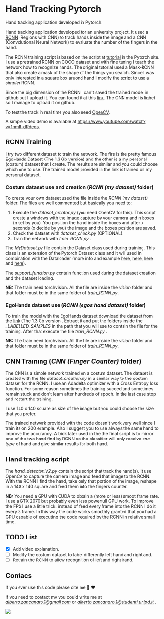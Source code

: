 # Hand Tracking Pytorch
 Hand tracking application developed in Pytorch.

Hand tracking application developed for an university project. It used a [RCNN](https://arxiv.org/abs/1311.2524) (Regions with CNN) to track hands inside the image and a CNN (Convolutional Neural Network) to evaluate the number of the fingers in the hand.

The RCNN training script is based on the script at [tutorial](https://pytorch.org/tutorials/intermediate/torchvision_tutorial.html) in the Pytorch site. I use a pretrained RCNN on COCO dataset and with fine tuning I teach the network how to recognize hands. The original tutorial used a Mask-RCNN that also create a mask of the shape of the things you search. Since I was only interested in a square box aruond hand I modify the script to use a *simpler* RCNN.

Since the big dimension of the RCNN I can't saved the trained model in github but I upload it. You can found it at this [link](https://drive.google.com/file/d/1bmWjiUp1Lq9ggnsOGAugxVz4GROcR2VO/view?usp=sharing). The CNN model is lighet so I manage to upload it on github.

To test the track in real time you also need [OpenCV](https://opencv.org/).

A simple video demo is available at https://www.youtube.com/watch?v=1nmR-dRdeos.

## RCNN Training
I try two different dataset to train the network. The firs is the pretty famous [EgoHands Dataset](http://vision.soic.indiana.edu/projects/egohands/) (The 1.3 Gb version) and the other is a my personal (costum) dataset that I create. The results are similar and you could choose which one to use. The trained model provided in the link is trained on my personal dataset. 

### Costum dataset use and creation (*RCNN (my dataset)* folder)
To create your own dataset used the file inside the *RCNN (my dataset)* folder. The files are well commented but basically you need to:
1. Execute the *dataset_creator.py* (you need OpenCV for this). This script create a windows with the image capture by your camera and n boxes (n set by you). You position the hand inside the boxes and after x seconds (x decide by you) the image and the boxes position are saved.
2. Check the dataset with *dataset_check.py* (OPTIONAL).
3. Train the network with *train_RCNN.py* .

The *MyDataset.py* file contain the Dataset class used during training. This class is an extension of the Pytorch Dataset class and it will used in combination with the Dataloader (more info and example [here](https://pytorch.org/tutorials/beginner/data_loading_tutorial.html), [here](https://pytorch.org/docs/stable/data.html), [here](https://pytorch.org/docs/stable/torchvision/datasets.html) and [here](https://stanford.edu/~shervine/blog/pytorch-how-to-generate-data-parallel)).

The *support_function.py* contain function used during the dataset creation and the dataset loading.

**NB:** The train need torchvision. All the file are inside the *vision* folder and that folder must be in the same folder of *train_RCNN.py*.

### EgoHands dataset use (*RCNN (egos hand dataset)* folder)
To train the model with the EgoHands dataset download the dataset from the [link](http://vision.soic.indiana.edu/projects/egohands/) (The 1.3 Gb version). Extract it and put the folders inside the *_LABELLED_SAMPLES* in tha path that you will use to contain the file for the training. After that execute the file *train_RCNN.py* .

**NB:** The train need torchvision. All the file are inside the *vision* folder and that folder must be in the same folder of *train_RCNN.py*.

## CNN Training (*CNN (Finger Counter)* folder)
The CNN is a simple network trained on a costum dataset. The dataset is created with the file *dataset_creation.py* in a similar way to the costum dataset for the RCNN. I use an Adadelta optimizer with a Cross Entropy loss function. For some reason sometimes the training succed and sometimes remain stuck and don't learn after hundreds of epoch. In the last case stop and restart the training. 

I use 140 x 140 square as size of the image but you could choose the size that you prefer.

The trained network provided with the code doesn't work very well since I train its on 200 example. Also I suggest you to use always the same hand to improve the accurancy. A trick later used in the the final script is to mirror one of the two hand find by RCNN so the classifier will only receive *one type* of hand and give similar results for both hand.


## Hand tracking script
The *hand_detector_V2.py* contain the script that track the hand(s). It use OpenCV to capture the camera image and feed that image to the RCNN. With the RCNN I find the hand, take only that portion of the image, reshape in a 140 x 140 square and feed them into the fingers counter.

**NB:** You need a GPU with CUDA to obtain a (more or less) smoot frame rate. I use a GTX 2070 but probably even less powerfull GPU work. To improve the FPS I use a little trick: instead of feed every frame into the RCNN I do it every 3 frame. In this way the code works smoothly granted that you had a GPU capable of executing the code required by the RCNN in relative small time.

## TODO List
- [x] Add video explanation.
- [ ] Modify the costum dataset to label differently left hand and right and.
- [ ] Retrain the RCNN to allow recognition of left and right hand.

## Contacs 
If you ever use this code please cite me  :pray:  :heart:

If you need to contact my you could write me at *alberto.zancanaro.1@gmail.com* or *alberto.zancanaro.1@studenti.unipd.it* .

[![](https://www.paypalobjects.com/en_US/i/btn/btn_donateCC_LG.gif)](https://paypal.me/AlbertoZancanaro?locale.x=it_IT)
